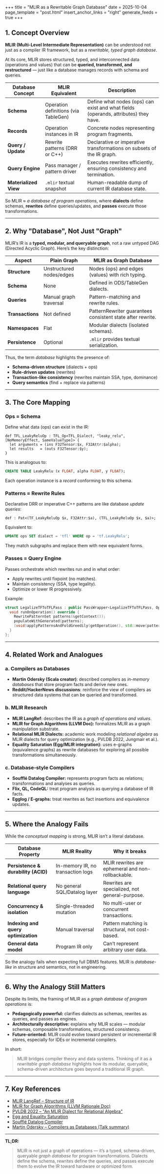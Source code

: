 +++
title = "MLIR as a Rewritable Graph Database"
date = 2025-10-04
page_template = "post.html"
insert_anchor_links = "right"
generate_feeds = true
+++

## 1. Concept Overview

**MLIR (Multi-Level Intermediate Representation)** can be understood not just as a compiler IR framework, but as a *rewritable, typed graph database*.

At its core, MLIR stores structured, typed, and interconnected data (operations and values) that can be **queried, transformed, and restructured** — just like a database manages records with schema and queries.

| Database Concept | MLIR Equivalent | Description |
|------------------|----------------|-------------|
| **Schema** | Operation definitions (via TableGen) | Define what nodes (ops) can exist and what fields (operands, attributes) they have. |
| **Records** | Operation instances in IR | Concrete nodes representing program fragments. |
| **Query / Update** | Rewrite patterns (DRR or C++) | Declarative or imperative transformations on subsets of the IR graph. |
| **Query Engine** | Pass manager / pattern driver | Executes rewrites efficiently, ensuring consistency and termination. |
| **Materialized View** | `.mlir` textual snapshot | Human-readable dump of current IR database state. |

So MLIR ≈ *a database of program operations*, where **dialects** define schemas, **rewrites** define queries/updates, and **passes** execute those transformations.

---

## 2. Why "Database", Not Just "Graph"

MLIR’s IR is a **typed, modular, and queryable graph**, not a raw untyped DAG (Directed Acyclic Graph). Here’s the key distinction:

| Aspect | Plain Graph | MLIR as Graph Database |
|---------|--------------|------------------------|
| **Structure** | Unstructured nodes/edges | Nodes (ops) and edges (values) with rich typing. |
| **Schema** | None | Defined in ODS/TableGen dialects. |
| **Queries** | Manual graph traversal | Pattern-matching and rewrite rules. |
| **Transactions** | Not defined | PatternRewriter guarantees consistent state after rewrite. |
| **Namespaces** | Flat | Modular dialects (isolated schemas). |
| **Persistence** | Optional | `.mlir` provides textual serialization. |

Thus, the term *database* highlights the presence of:
- **Schema-driven structure** (dialects + ops)
- **Rule-driven updates** (rewrites)
- **Transaction-like consistency** (rewrites maintain SSA, type, dominance)
- **Query semantics** (find + replace via patterns)

---

## 3. The Core Mapping

### Ops = Schema
Define what data (ops) can exist in the IR:
```tablegen
def TFL_LeakyReluOp : TFL_Op<TFL_Dialect, "leaky_relu", [NoMemoryEffect, SameValueType]> {
  let arguments = (ins F32Tensor:$x, F32Attr:$alpha);
  let results   = (outs F32Tensor:$y);
}
```
This is analogous to:
```sql
CREATE TABLE LeakyRelu (x FLOAT, alpha FLOAT, y FLOAT);
```
Each operation instance is a *record* conforming to this schema.

### Patterns = Rewrite Rules
Declarative DRR or imperative C++ patterns are like database *update queries*:
```tablegen
def : Pat<(TF_LeakyReluOp $x, F32Attr:$a), (TFL_LeakyReluOp $x, $a)>;
```
Equivalent to:
```sql
UPDATE ops SET dialect = 'tfl' WHERE op = 'tf.LeakyRelu';
```
They match subgraphs and replace them with new equivalent forms.

### Passes = Query Engine
Passes orchestrate which rewrites run and in what order:
- Apply rewrites until fixpoint (no matches).
- Maintain consistency (SSA, type legality).
- Optimize or lower IR progressively.

Example:
```cpp
struct LegalizeTFToTFLPass : public PassWrapper<LegalizeTFToTFLPass, OperationPass<ModuleOp>> {
  void runOnOperation() override {
    RewritePatternSet patterns(&getContext());
    populateWithGenerated(patterns);
    (void)applyPatternsAndFoldGreedily(getOperation(), std::move(patterns));
  }
};
```

---

## 4. Related Work and Analogues

### a. Compilers as Databases
- **Martin Odersky (Scala creator)**: described compilers as *in-memory databases* that store program facts and derive new ones.
- **Reddit/HackerNews discussions**: reinforce the view of compilers as structured data systems that can be queried and transformed.

### b. MLIR Research
- **MLIR LangRef:** describes the IR as a *graph of operations and values*.
- **MLIR for Graph Algorithms (LLVM Doc):** formalizes MLIR as a graph manipulation substrate.
- **Relational MLIR Dialects:** academic work modeling *relational algebra* as MLIR dialects for query optimization (e.g., PVLDB 2022, Jungmair et al.).
- **Equality Saturation (Egg/MLIR integration):** uses e-graphs (equivalence graphs) as rewrite databases for exploring all possible transformations simultaneously.

### c. Database-style Compilers
- **Soufflé Datalog Compiler:** represents program facts as relations; transformations and analyses as queries.
- **Flix, QL, CodeQL:** treat program analysis as querying a database of IR facts.
- **Egglog / E-graphs:** treat rewrites as fact insertions and equivalence updates.

---

## 5. Where the Analogy Fails

While the *conceptual mapping* is strong, MLIR isn’t a literal database.

| Database Property | MLIR Reality | Why it breaks |
|--------------------|--------------|----------------|
| **Persistence & durability (ACID)** | In-memory IR, no transaction logs | MLIR rewrites are ephemeral and non-rollbackable. |
| **Relational query language** | No general SQL/Datalog layer | Rewrites are specialized, not general-purpose. |
| **Concurrency & isolation** | Single-threaded mutation | No multi-user or concurrent transactions. |
| **Indexing and query optimization** | Manual traversal | Pattern matching is structural, not cost-based. |
| **General data model** | Program IR only | Can’t represent arbitrary user data. |

So the analogy fails when expecting full DBMS features. MLIR is *database-like* in structure and semantics, not in engineering.

---

## 6. Why the Analogy Still Matters

Despite its limits, the framing of MLIR as a *graph database of program operations* is:
- **Pedagogically powerful:** clarifies dialects as schemas, rewrites as queries, and passes as engines.
- **Architecturally descriptive:** explains why MLIR scales — modular schemas, composable transformations, structured consistency.
- **Future-oriented:** MLIR could evolve toward persistent or incremental IR stores, especially for IDEs or incremental compilers.

In short:
> MLIR bridges compiler theory and data systems. Thinking of it as a *rewritable graph database* highlights how its modular, queryable, schema-driven architecture goes beyond a traditional IR graph.

---

## 7. Key References

- [MLIR LangRef – Structure of IR](https://mlir.llvm.org/docs/LangRef/)
- [MLIR for Graph Algorithms (LLVM Rationale Doc)](https://mlir.llvm.org/docs/Rationale/MLIRForGraphAlgorithms/)
- [PVLDB 2022 – "An MLIR Dialect for Relational Algebra"](https://www.vldb.org/pvldb/vol15/p2389-jungmair.pdf)
- [Egg and Equality Saturation](https://egraphs-good.github.io/)
- [Soufflé Datalog Compiler](https://souffle-lang.github.io/)
- [Martin Odersky – Compilers as Databases (Talk summary)](https://news.ycombinator.com/item?id=10037971)

---

**TL;DR:**
> MLIR is not just a graph of operations — it’s a typed, schema-driven, queryable *graph database* for program transformations. Dialects define the schema, rewrites define the queries, and passes execute them to evolve the IR toward hardware or optimized form.

